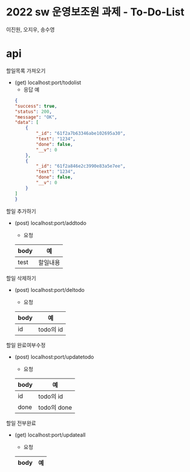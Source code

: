 # 2022 sw 운영보조원 과제 - To-Do-List
이진원, 오지우, 송수영
# api
할일목록 가져오기
* (get) localhost:port/todolist
    * 응답 예
    ```json
   {
	"success": true,
	"status": 200,
	"message": "OK",
	"data": [
		{
			"_id": "61f2a7b63346abe102695a30",
			"text": "1234",
			"done": false,
			"__v": 0
		},
		{
			"_id": "61f2a846e2c3990e83a5e7ee",
			"text": "1234",
			"done": false,
			"__v": 0
		}
    ]
   }
   ```


할일 추가하기
* (post) localhost:port/addtodo
    * 요청

    |body| 예 |
    |---|---|
    |test|할일내용|


할일 삭제하기
* (post) localhost:port/deltodo
    * 요청

    |body| 예 |
    |---|---|
    |id|todo의 id|


할일 완료여부수정
* (post) localhost:port/updatetodo
    * 요청

    |body| 예 |
    |---|---|
    |id|todo의 id|
	|done|todo의 done|


할일 전부완료
* (get) localhost:port/updateall
    * 요청

    |body| 예 |
    |---|---|
    